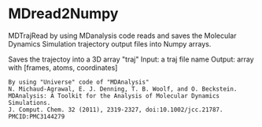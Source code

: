 # MDread2Numpy
MDTrajRead by using MDanalysis code reads and saves the Molecular Dynamics Simulation trajectory output files into Numpy arrays.

Saves the trajectoy into a 3D array "traj"
    Input: a traj file name
    Output: array with [frames, atoms, coordinates] 
    
    By using "Universe" code of "MDAnalysis"
    N. Michaud-Agrawal, E. J. Denning, T. B. Woolf, and O. Beckstein. 
    MDAnalysis: A Toolkit for the Analysis of Molecular Dynamics Simulations.
    J. Comput. Chem. 32 (2011), 2319-2327, doi:10.1002/jcc.21787. PMCID:PMC3144279
